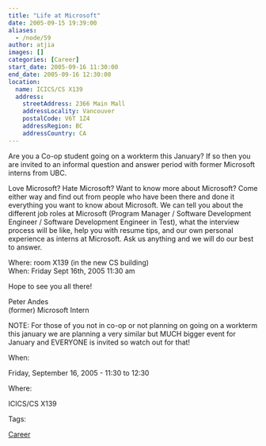 ```yaml
---
title: "Life at Microsoft"
date: 2005-09-15 19:39:00
aliases:
  - /node/59
author: atjia
images: []
categories: [Career]
start_date: 2005-09-16 11:30:00
end_date: 2005-09-16 12:30:00
location:
  name: ICICS/CS X139
  address:
    streetAddress: 2366 Main Mall
    addressLocality: Vancouver
    postalCode: V6T 1Z4
    addressRegion: BC
    addressCountry: CA
---
```


Are you a Co-op student going on a workterm this January? If so then you are invited to an informal question and answer period with former Microsoft interns from UBC.

Love Microsoft? Hate Microsoft? Want to know more about Microsoft? Come either way and find out from people who have been there and done it everything you want to know about Microsoft. We can tell you about the different job roles at Microsoft (Program Manager / Software Development Engineer / Software Development Engineer in Test), what the interview process will be like, help you with resume tips, and our own personal experience as interns at Microsoft. Ask us anything and we will do our best to answer.

Where: room X139 (in the new CS building) \
When: Friday Sept 16th, 2005 11:30 am

Hope to see you all there!

Peter Andes \
(former) Microsoft Intern

NOTE: For those of you not in co-op or not planning on going on a workterm this january we are planning a very similar but MUCH bigger event for January and EVERYONE is invited so watch out for that!

When: 

Friday, September 16, 2005 - 11:30 to 12:30

Where: 

ICICS/CS X139

Tags: 

[Career](/career)
